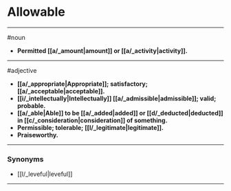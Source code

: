 # Allowable
---
#noun
- **Permitted [[a/_amount|amount]] or [[a/_activity|activity]].**
---
#adjective
- **[[a/_appropriate|Appropriate]]; satisfactory; [[a/_acceptable|acceptable]].**
- **[[i/_intellectually|Intellectually]] [[a/_admissible|admissible]]; valid; probable.**
- **[[a/_able|Able]] to be [[a/_added|added]] or [[d/_deducted|deducted]] in [[c/_consideration|consideration]] of something.**
- **Permissible; tolerable; [[l/_legitimate|legitimate]].**
- **Praiseworthy.**
---
### Synonyms
- [[l/_leveful|leveful]]
---

